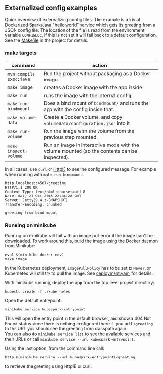 ## Externalized config examples

Quick overview of externalizing config files.
The example is a trivial Dockerized [Spark/Java](http://sparkjava.com/) "hello world" service which
gets its greeting from a JSON config file. The location of the file is read from the
environment variable `CONFIGLOC`, if this is not set it will fall back to a default configuration.
<br>
See the [Makefile](Makefile) in the project for details.

### make targets

command | action
--- | ---
 `mvn compile exec:java` | Run the project without packaging as a Docker image.
 `make image` | creates a Docker image with the app inside. 
 `make run` | runs the image with the internal config. 
 `make run-bindmount` | Does a bind mount of `bindmount/` and runs the app with the config inside that.
 `make volume-data` | Create a Docker volume, and copy `volumedata/configuration.json` into it.
 `make run-volume` | Run the image with the volume from the previous step mounted.
 `make inspect-volume` | Run an image in interactive mode with the volume mounted (so the contents can be inspected).
 
In all cases, use `curl` or [HttpIE](https://httpie.org/) to see the configured message. For example
when running with `make run-bindmount`:

    http localhost:4567/greeting
    HTTP/1.1 200 OK
    Content-Type: text/html;charset=utf-8
    Date: Sat, 27 Oct 2018 22:38:28 GMT
    Server: Jetty(9.4.z-SNAPSHOT)
    Transfer-Encoding: chunked
    
    greeting from bind mount
    
### Running on minikube

Running on minikube will fail with an image pull error if the image can't be downloaded.
To work around this, build the image using the Docker daemon from Minikube:

    eval $(minikube docker-env)
    make image
    
In the Kubernetes deployment, `imagePullPolicy` has to be set to `Never`, or Kubernetes
will still try to pull the image. See [deployment.yaml](kubernetes/deployment.yaml) for details. 

With minikube running, deploy the app from the top level project directory:

    kubectl create -f ./kubernetes
    
Open the default entrypoint:

    minikube service kubespark-entrypoint
    
This will open the entry point in the default browser, and show a 404 Not Found status
since there is nothing configured there. If you add `/greeting` to the URL you should see
the greeting from classpath again.<br>
You can also do `minikube service list` to see the available services and their URLs or call
`minikube service --url kubespark-entrypoint`.

Using the last option, from the command line call:

    http $(minikube service --url kubespark-entrypoint)/greeting
    
to retrieve the greeting using HttpIE or curl.
